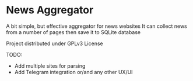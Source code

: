 # News Aggregator
A bit simple, but effective aggregator for news websites
It can collect news from a number of pages then save it to SQLite database

Project distributed under GPLv3 License

TODO:
- Add multiple sites for parsing
- Add Telegram integration or/and any other UX/UI